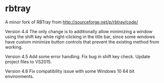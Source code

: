 # rbtray
A minor fork of RBTray from http://sourceforge.net/p/rbtray/code/

Version 4.4
The only change is to additionally allow minimizing a window using the shift key while right-clicking in the title bar, since some windows have custom minimize button controls that prevent the existing method from working.

Version 4.5
Add some error handling.
Fix bug in shift key check.
Update project files to VS2015.

Version 4.6
Fix compatibility issue with some Windows 10 64 bit environments.